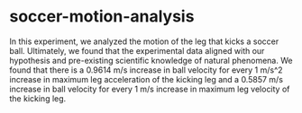 # soccer-motion-analysis

In this experiment, we analyzed the motion of the leg that kicks a soccer ball. Ultimately, we found that the experimental data aligned with our hypothesis and pre-existing scientific knowledge of natural phenomena. We found that there is a 0.9614 m/s increase in ball velocity for every 1 m/s^2 increase in maximum leg acceleration of the kicking leg and a 0.5857 m/s increase in ball velocity for every 1 m/s increase in maximum leg velocity of the kicking leg.
